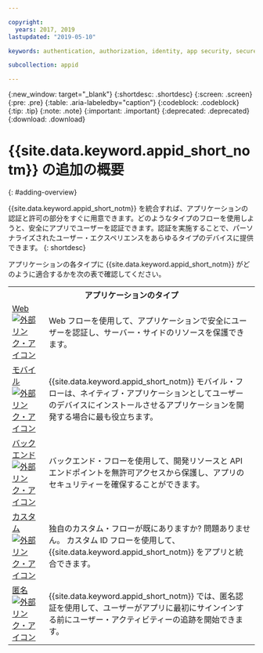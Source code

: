 ```yaml
---

copyright:
  years: 2017, 2019
lastupdated: "2019-05-10"

keywords: authentication, authorization, identity, app security, secure, application identity, app to app, access token

subcollection: appid

---
```


{:new_window: target="_blank"}
{:shortdesc: .shortdesc}
{:screen: .screen}
{:pre: .pre}
{:table: .aria-labeledby="caption"}
{:codeblock: .codeblock}
{:tip: .tip}
{:note: .note}
{:important: .important}
{:deprecated: .deprecated}
{:download: .download}


# {{site.data.keyword.appid_short_notm}} の追加の概要
{: #adding-overview}


{{site.data.keyword.appid_short_notm}} を統合すれば、アプリケーションの認証と許可の部分をすぐに用意できます。どのようなタイプのフローを使用しようと、安全にアプリでユーザーを認証できます。認証を実施することで、パーソナライズされたユーザー・エクスペリエンスをあらゆるタイプのデバイスに提供できます。
{: shortdesc}


アプリケーションの各タイプに {{site.data.keyword.appid_short_notm}} がどのように適合するかを次の表で確認してください。

<table>
    <tr>
        <th colspan=2>アプリケーションのタイプ</th>
    </tr>
    <tr>
        <td><a href="/docs/services/appid?topic=appid-web-apps#web-apps" target="_blank">Web <img src="../../icons/launch-glyph.svg" alt="外部リンク・アイコン"></a></td>
        <td>Web フローを使用して、アプリケーションで安全にユーザーを認証し、サーバー・サイドのリソースを保護できます。</td>
    </tr>
    <tr>
        <td><a href="/docs/services/appid?topic=appid-mobile-apps#mobile-apps" target="_blank">モバイル <img src="../../icons/launch-glyph.svg" alt="外部リンク・アイコン"></a></td>
        <td>{{site.data.keyword.appid_short_notm}} モバイル・フローは、ネイティブ・アプリケーションとしてユーザーのデバイスにインストールさせるアプリケーションを開発する場合に最も役立ちます。</td>
    </tr>
    <tr>
        <td><a href="/docs/services/appid?topic=appid-backend#backend" target="_blank">バックエンド <img src="../../icons/launch-glyph.svg" alt="外部リンク・アイコン"></a></td>
        <td>バックエンド・フローを使用して、開発リソースと API エンドポイントを無許可アクセスから保護し、アプリのセキュリティーを確保することができます。</td>
    </tr>
    <tr>
        <td><a href="/docs/services/appid?topic=appid-custom-auth#custom-auth" target="_blank">カスタム <img src="../../icons/launch-glyph.svg" alt="外部リンク・アイコン"></a></td>
        <td>独自のカスタム・フローが既にありますか? 問題ありません。 カスタム ID フローを使用して、{{site.data.keyword.appid_short_notm}} をアプリと統合できます。</td>
    </tr>
    <tr>
        <td><a href="/docs/services/appid?topic=appid-anonymous#anonymous" target="_blank">匿名 <img src="../../icons/launch-glyph.svg" alt="外部リンク・アイコン"></a></td>
        <td>{{site.data.keyword.appid_short_notm}} では、匿名認証を使用して、ユーザーがアプリに最初にサインインする前にユーザー・アクティビティーの追跡を開始できます。</td>
    </tr>
</table>
